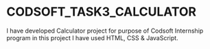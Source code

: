 # CODSOFT_TASK3_CALCULATOR
I have developed Calculator project for purpose of Codsoft Internship program in this project I have used HTML, CSS &amp; JavaScript.
